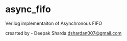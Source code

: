 # async_fifo
Verilog implementaiton of Asynchronous FIFO 

crearted by - Deepak Sharda 
              dshardan007@gmail.com
